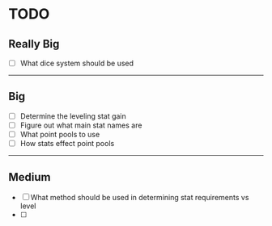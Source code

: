# TODO
## Really Big
* [ ] What dice system should be used
---
## Big
* [ ] Determine the leveling stat gain
* [ ] Figure out what main stat names are
* [ ] What point pools to use
* [ ] How stats effect point pools
---
## Medium
* [ ] What method should be used in determining stat requirements vs level
* [ ] 
